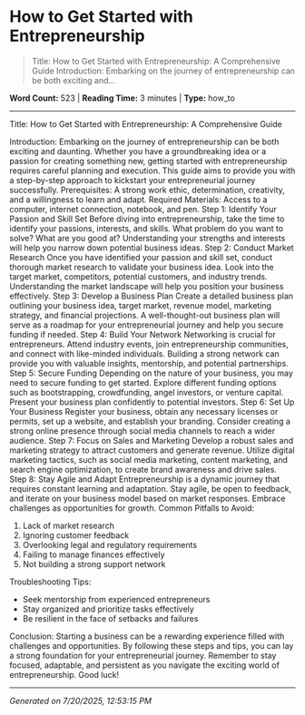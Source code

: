 # How to Get Started with Entrepreneurship

> Title: How to Get Started with Entrepreneurship: A Comprehensive Guide Introduction: Embarking on the journey of entrepreneurship can be both exciting and...

**Word Count:** 523 | **Reading Time:** 3 minutes | **Type:** how_to

---

Title: How to Get Started with Entrepreneurship: A Comprehensive Guide

Introduction:
Embarking on the journey of entrepreneurship can be both exciting and daunting. Whether you have a groundbreaking idea or a passion for creating something new, getting started with entrepreneurship requires careful planning and execution. This guide aims to provide you with a step-by-step approach to kickstart your entrepreneurial journey successfully. Prerequisites: A strong work ethic, determination, creativity, and a willingness to learn and adapt. Required Materials: Access to a computer, internet connection, notebook, and pen. Step 1: Identify Your Passion and Skill Set
Before diving into entrepreneurship, take the time to identify your passions, interests, and skills. What problem do you want to solve? What are you good at? Understanding your strengths and interests will help you narrow down potential business ideas. Step 2: Conduct Market Research
Once you have identified your passion and skill set, conduct thorough market research to validate your business idea. Look into the target market, competitors, potential customers, and industry trends. Understanding the market landscape will help you position your business effectively. Step 3: Develop a Business Plan
Create a detailed business plan outlining your business idea, target market, revenue model, marketing strategy, and financial projections. A well-thought-out business plan will serve as a roadmap for your entrepreneurial journey and help you secure funding if needed. Step 4: Build Your Network
Networking is crucial for entrepreneurs. Attend industry events, join entrepreneurship communities, and connect with like-minded individuals. Building a strong network can provide you with valuable insights, mentorship, and potential partnerships. Step 5: Secure Funding
Depending on the nature of your business, you may need to secure funding to get started. Explore different funding options such as bootstrapping, crowdfunding, angel investors, or venture capital. Present your business plan confidently to potential investors. Step 6: Set Up Your Business
Register your business, obtain any necessary licenses or permits, set up a website, and establish your branding. Consider creating a strong online presence through social media channels to reach a wider audience. Step 7: Focus on Sales and Marketing
Develop a robust sales and marketing strategy to attract customers and generate revenue. Utilize digital marketing tactics, such as social media marketing, content marketing, and search engine optimization, to create brand awareness and drive sales. Step 8: Stay Agile and Adapt
Entrepreneurship is a dynamic journey that requires constant learning and adaptation. Stay agile, be open to feedback, and iterate on your business model based on market responses. Embrace challenges as opportunities for growth. Common Pitfalls to Avoid:
1. Lack of market research
2. Ignoring customer feedback
3. Overlooking legal and regulatory requirements
4. Failing to manage finances effectively
5. Not building a strong support network

Troubleshooting Tips:
- Seek mentorship from experienced entrepreneurs
- Stay organized and prioritize tasks effectively
- Be resilient in the face of setbacks and failures

Conclusion:
Starting a business can be a rewarding experience filled with challenges and opportunities. By following these steps and tips, you can lay a strong foundation for your entrepreneurial journey. Remember to stay focused, adaptable, and persistent as you navigate the exciting world of entrepreneurship. Good luck!

---

*Generated on 7/20/2025, 12:53:15 PM*
